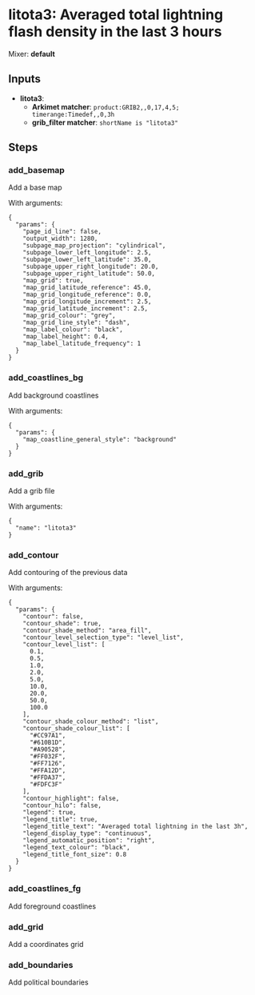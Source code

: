 # litota3: Averaged total lightning flash density in the last 3 hours

Mixer: **default**

## Inputs

* **litota3**:
    * **Arkimet matcher**: `product:GRIB2,,0,17,4,5; timerange:Timedef,,0,3h`
    * **grib_filter matcher**: `shortName is "litota3"`

## Steps

### add_basemap

Add a base map

With arguments:
```
{
  "params": {
    "page_id_line": false,
    "output_width": 1280,
    "subpage_map_projection": "cylindrical",
    "subpage_lower_left_longitude": 2.5,
    "subpage_lower_left_latitude": 35.0,
    "subpage_upper_right_longitude": 20.0,
    "subpage_upper_right_latitude": 50.0,
    "map_grid": true,
    "map_grid_latitude_reference": 45.0,
    "map_grid_longitude_reference": 0.0,
    "map_grid_longitude_increment": 2.5,
    "map_grid_latitude_increment": 2.5,
    "map_grid_colour": "grey",
    "map_grid_line_style": "dash",
    "map_label_colour": "black",
    "map_label_height": 0.4,
    "map_label_latitude_frequency": 1
  }
}
```

### add_coastlines_bg

Add background coastlines

With arguments:
```
{
  "params": {
    "map_coastline_general_style": "background"
  }
}
```

### add_grib

Add a grib file

With arguments:
```
{
  "name": "litota3"
}
```

### add_contour

Add contouring of the previous data

With arguments:
```
{
  "params": {
    "contour": false,
    "contour_shade": true,
    "contour_shade_method": "area_fill",
    "contour_level_selection_type": "level_list",
    "contour_level_list": [
      0.1,
      0.5,
      1.0,
      2.0,
      5.0,
      10.0,
      20.0,
      50.0,
      100.0
    ],
    "contour_shade_colour_method": "list",
    "contour_shade_colour_list": [
      "#CC97A1",
      "#610B1D",
      "#A90528",
      "#FF032F",
      "#FF7126",
      "#FFA12D",
      "#FFDA37",
      "#FDFC3F"
    ],
    "contour_highlight": false,
    "contour_hilo": false,
    "legend": true,
    "legend_title": true,
    "legend_title_text": "Averaged total lightning in the last 3h",
    "legend_display_type": "continuous",
    "legend_automatic_position": "right",
    "legend_text_colour": "black",
    "legend_title_font_size": 0.8
  }
}
```

### add_coastlines_fg

Add foreground coastlines


### add_grid

Add a coordinates grid


### add_boundaries

Add political boundaries


